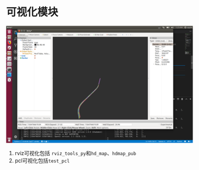 # 可视化模块

![visualiza_demo](readme/visualiza_demo.png)

1. rviz可视化包括 `rviz_tools_py`和`hd_map`、`hdmap_pub`
2. pcl可视化包括`test_pcl`